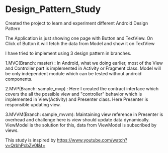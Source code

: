# Design_Pattern_Study
Created the project to learn and experiment different Android Design Pattern

The Application is just showing one page with Button and TextView. On Click of Button it will fetch the data from Model and show it on TextView

I have tried to implement using 3 design pattern in branches. 

1.MVC(Branch: master) : In Android, what we doing earlier, most of the View and Controller part is implemented in Activity or Fragment class. Model will be only independent module which can be tested without android components.

2.MVP(Branch: sample_mvp) : Here I created the contract interface which covers the all the possible view and "controller" behavior which is implemented in View(Activity) and Presenter class. Here Presenter is responsible updating view.

3.MVVM(Branch: sample_mvvm): Maintaining view reference in Presenter is overhead and challenge here is view should update data dynamically. ViewModel is the solution for this, data from ViewModel is subscribed by views.

This study is inspired by https://www.youtube.com/watch?v=QrbhPcbZv0I&t= 

